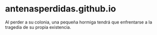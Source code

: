 # antenasperdidas.github.io
Al perder a su colonia, una pequeña hormiga tendrá que enfrentarse a la tragedia de su propia existencia.
